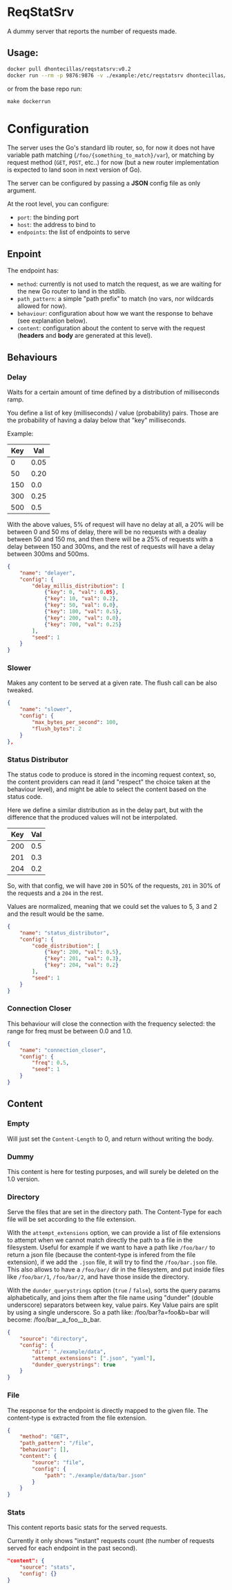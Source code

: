 # ReqStatSrv

A dummy server that reports the number of requests made.

## Usage:

```bash
docker pull dhontecillas/reqstatsrv:v0.2
docker run --rm -p 9876:9876 -v ./example:/etc/reqstatsrv dhontecillas/reqstatsrv:v0.2  /reqstatsrv /etc/config/example.json
```

or from the base repo run:

```
make dockerrun
```

# Configuration

The server uses the Go's standard lib router, so, for now it does not
have variable path matching (`/foo/{something_to_match}/var`), or 
matching by request method (`GET`, `POST`, etc..) for now (but a new 
router implementation is expected to land soon in next version of Go).

The server can be configured by passing a **JSON** config file as only
argument.

At the root level, you can configure:
- `port`: the binding port
- `host`: the address to bind to 
- `endpoints`: the list of endpoints to serve

## Enpoint

The endpoint has:

- `method`: currently is not used to match the request, as we
    are waiting for the new Go router to land in the stdlib.
- `path_pattern`: a simple "path prefix" to match (no vars, nor
    wildcards allowed for now). 
- `behaviour`: configuration about how we want the response to
    behave (see explanation below).
- `content`: configuration about the content to serve with the
    request (**headers** and **body** are generated at this level).

## Behaviours

### Delay

Waits for a certain amount of time defined by a distribution
of milliseconds ramp.

You define a list of key (milliseconds) / value (probability) pairs.
Those are the probability of having a dalay below that "key" milliseconds.

Example:

| Key | Val  |
|-----|------|
| 0   | 0.05 |
| 50  | 0.20 |
| 150 | 0.0  |
| 300 | 0.25 |
| 500 | 0.5  |


With the above values, 5%  of request will have no delay at all, a 20% will
be between 0 and 50 ms of delay, there will be no requests with a dealay between
50 and 150 ms, and then there will be a 25% of requests with a delay between 150
and 300ms, and the rest of requests will have a delay between 300ms and 500ms.

```json
{
    "name": "delayer",
    "config": {
        "delay_millis_distribution": [
            {"key": 0, "val": 0.05},
            {"key": 10, "val": 0.2},
            {"key": 50, "val": 0.0},
            {"key": 100, "val": 0.5},
            {"key": 200, "val": 0.0},
            {"key": 700, "val": 0.25}
        ],
        "seed": 1
    }
}
```

### Slower

Makes any content to be served at a given rate. The flush call can
be also tweaked.

```json
{
    "name": "slower",
    "config": {
        "max_bytes_per_second": 100,
        "flush_bytes": 2
    }
},
```

### Status Distributor

The status code to produce is stored in the incoming request 
context, so, the content providers can read it (and "respect" the 
choice taken at the behaviour level), and might be able to select
the content based on the status code.

Here we define a similar distribution as in the delay part, but
with the difference that the produced values will not be interpolated.

| Key | Val |
|-----|-----|
| 200 | 0.5 |
| 201 | 0.3 |
| 204 | 0.2 |

So, with that config, we will have `200` in 50% of the requests, `201` in
30% of the requests and a `204` in the rest.

Values are normalized, meaning that we could set the values to 5, 3 and 2
and the result would be the same.

```json
{
    "name": "status_distributor",
    "config": {
        "code_distribution": [
            {"key": 200, "val": 0.5},
            {"key": 201, "val": 0.3},
            {"key": 204, "val": 0.2}
        ],
        "seed": 1
    }
}
```

### Connection Closer

This behaviour will close the connection with the frequency selected: the 
range for freq must be between 0.0 and 1.0.

```json
{
    "name": "connection_closer",
    "config": {
        "freq": 0.5,
        "seed": 1
    }
}
```

## Content

### Empty

Will just set the `Content-Length` to 0, and return without writing the body.

### Dummy

This content is here for testing purposes, and will surely be deleted on the
1.0 version.

### Directory

Serve the files that are set in the directory path. The Content-Type for each
file will be set according to the file extension. 

With the `attempt_extensions` option, we can provide a list of file extensions
to attempt when we cannot match directly the path to a file in the filesystem.
Useful for example if we want to have a path like `/foo/bar/` to return a 
json file (because the content-type is infered from the file extension), if 
we add the `.json` file, it will try to find the `/foo/bar.json` file. This
also allows to have a `/foo/bar/` dir in the filesystem, and put inside files
like `/foo/bar/1`, `/foo/bar/2`, and have those inside the directory.

With the `dunder_querystrings` option (`true` / `false`), sorts the query params alphabetically, and
joins them after the file name using "dunder" (double underscore) separators
between key, value pairs. Key Value pairs are split by using a single
underscore. So a path like: /foo/bar?a=foo&b=bar will become:
/foo/bar__a_foo__b_bar.

```json
{
    "source": "directory",
    "config": {
        "dir": "./example/data",
        "attempt_extensions": [".json", "yaml"],
        "dunder_querystrings": true
    }
}
```

### File

The response for the endpoint is directly mapped to the given file.
The content-type is extracted from the file extension.

```json
{
    "method": "GET",
    "path_pattern": "/file",
    "behaviour": [],
    "content": {
        "source": "file",
        "config": {
            "path": "./example/data/bar.json" 
        }
    }
}
```

### Stats

This content reports basic stats for the served requests.

Currently it only shows "instant" requests count (the number
of requests served for each endpoint in the past second).

```json
"content": {
    "source": "stats",
    "config": {}
}
```

